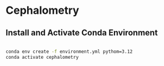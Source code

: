 # Cephalometry

## Install and Activate Conda Environment

```bash

conda env create -f environment.yml pythom=3.12
conda activate cephalometry

```
